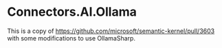 # Connectors.AI.Ollama
This is a copy of https://github.com/microsoft/semantic-kernel/pull/3603 with some modifications to use OllamaSharp.
